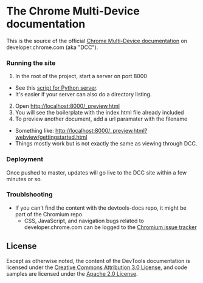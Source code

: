 The Chrome Multi-Device documentation
============

This is the source of the official [Chrome Multi-Device documentation](https://developer.chrome.com/multidevice/overview/) on developer.chrome.com (aka "DCC").

### Running the site

1. In the root of the project, start a server on port 8000
  * See this [script for Python server](https://github.com/paulirish/dotfiles/blob/3fa2e7dc1f1ea5eaf7f6a2531b937ff8bd8833f9/.functions#L25-L32).
  * It's easier if your server can also do a directory listing.
2. Open [http://localhost:8000/_preview.html](http://localhost:8000/_preview.html)
3. You will see the boilerplate with the index.html file already included
4. To preview another document, add a url paramater with the filename
  * Something like: [http://localhost:8000/_preview.html?webview/gettingstarted.html](http://localhost:8000/_preview.html?webview/gettingstarted.html)
  * Things mostly work but is not exactly the same as viewing through DCC.

### Deployment

Once pushed to master, updates will go live to the DCC site within a few minutes or so.

### Troublshooting

* If you can't find the content with the devtools-docs repo, it might be part of the Chromium repo
  * CSS, JavaScript, and navigation bugs related to developer.chrome.com can be logged to the [Chromium issue tracker](http://crbug.com) 
  
## License

Except as otherwise noted, the content of the DevTools documentation is licensed under the [Creative Commons Attribution 3.0 License](http://creativecommons.org/licenses/by/3.0/), and code samples are licensed under the [Apache 2.0 License](http://www.apache.org/licenses/LICENSE-2.0).
